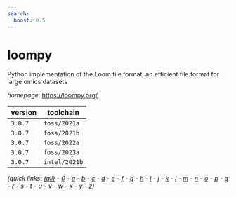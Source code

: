 ```yaml
---
search:
  boost: 0.5
---
```

# loompy

Python implementation of the Loom file format, an efficient file format for large omics datasets

*homepage*: <https://loompy.org/>

version | toolchain
--------|----------
``3.0.7`` | ``foss/2021a``
``3.0.7`` | ``foss/2021b``
``3.0.7`` | ``foss/2022a``
``3.0.7`` | ``foss/2023a``
``3.0.7`` | ``intel/2021b``


*(quick links: [(all)](../index.md) - [0](../0/index.md) - [a](../a/index.md) - [b](../b/index.md) - [c](../c/index.md) - [d](../d/index.md) - [e](../e/index.md) - [f](../f/index.md) - [g](../g/index.md) - [h](../h/index.md) - [i](../i/index.md) - [j](../j/index.md) - [k](../k/index.md) - [l](../l/index.md) - [m](../m/index.md) - [n](../n/index.md) - [o](../o/index.md) - [p](../p/index.md) - [q](../q/index.md) - [r](../r/index.md) - [s](../s/index.md) - [t](../t/index.md) - [u](../u/index.md) - [v](../v/index.md) - [w](../w/index.md) - [x](../x/index.md) - [y](../y/index.md) - [z](../z/index.md))*

